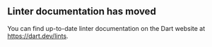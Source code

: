 ## Linter documentation has moved

You can find up-to-date linter documentation on the Dart website
at https://dart.dev/lints.
